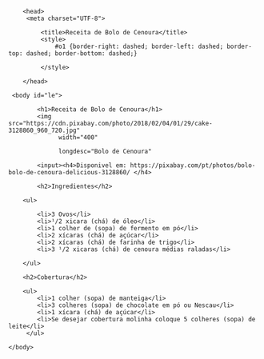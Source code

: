 <!doctype html> <!-- salvar como bolo_de_Cenoura.html -->

<html lang="pt-br">

		<head>
         <meta charset="UTF-8">

		     <title>Receita de Bolo de Cenoura</title>
             <style>
                 #o1 {border-right: dashed; border-left: dashed; border-top: dashed; border-bottom: dashed;}

             </style>

	    </head>

	 <body id="le">
		 
            <h1>Receita de Bolo de Cenoura</h1>
            <img    src="https://cdn.pixabay.com/photo/2018/02/04/01/29/cake-3128860_960_720.jpg"
			      width="400"
				  
				  longdesc="Bolo de Cenoura"
			
			<input><h4>Disponivel em: https://pixabay.com/pt/photos/bolo-bolo-de-cenoura-delicious-3128860/ </h4>

            <h2>Ingredientes</h2>

		<ul>

			<li>3 Ovos</li>
			<li>¹/2 xicara (chá) de óleo</li>
			<li>1 colher de (sopa) de fermento em pó</li>
			<li>2 xícaras (chá) de açúcar</li>
			<li>2 xícaras (chá) de farinha de trigo</li>
			<li>3 ¹/2 xicaras (chá) de cenoura médias raladas</li>

		</ul>

        <h2>Cobertura</h2>
       
		<ul>
			<li>1 colher (sopa) de manteiga</li>
			<li>3 colheres (sopa) de chocolate em pó ou Nescau</li>
			<li>1 xícara (chá) de açúcar</li>
            <li>Se desejar cobertura molinha coloque 5 colheres (sopa) de leite</li>
         </ul>

	</body>
</html>
